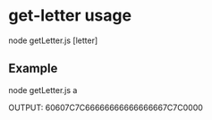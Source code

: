 # get-letter usage

node getLetter.js [letter]

## Example

node getLetter.js a

OUTPUT:
60607C7C66666666666666667C7C0000